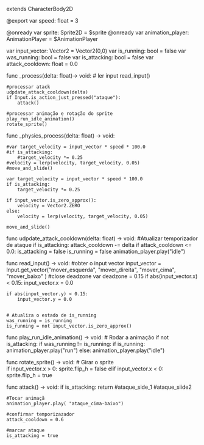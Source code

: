 extends CharacterBody2D

@export var speed: float = 3

@onready var sprite: Sprite2D = $sprite
@onready var animation_player: AnimationPlayer = $AnimationPlayer
 
var input_vector: Vector2 = Vector2(0,0)
var is_running: bool = false 
var was_running: bool = false 
var is_attacking: bool = false
var attack_cooldown: float = 0.0

func _process(delta: float)-> void:
	# ler input 
	read_input()
	
	#processar atack
	udpdate_attack_cooldown(delta)
	if Input.is_action_just_pressed("ataque"):
		attack()
			
	#processar animação e rotação do sprite
	play_run_idle_animation()
	rotate_sprite()	
		
func _physics_process(delta: float) -> void:

	#var target_velocity = input_vector * speed * 100.0
	#if is_attacking:
		#target_velocity *= 0.25
	#velocity = lerp(velocity, target_velocity, 0.05)
	#move_and_slide()
	
	var target_velocity = input_vector * speed * 100.0
	if is_attacking:
		target_velocity *= 0.25

	if input_vector.is_zero_approx():
		velocity = Vector2.ZERO
	else:
		velocity = lerp(velocity, target_velocity, 0.05)

	move_and_slide()

func udpdate_attack_cooldown(delta: float) -> void:
	#Atualizar temporizador de ataque 
	if is_attacking:
		attack_cooldown -= delta
		if attack_cooldown <= 0.0:
			is_attacking = false
			is_running = false
			animation_player.play("idle")
	
func read_input() -> void:
	#obter o input vector 
	input_vector = Input.get_vector("mover_esquerda", "mover_direita", "mover_cima", "mover_baixo" )
		#close deadzone
	var deadzone = 0.15
	if abs(input_vector.x) < 0.15:
		input_vector.x = 0.0
		
	if abs(input_vector.y) < 0.15:
		input_vector.y = 0.0	
		
		
	# Atualiza o estado de is_running
	was_running = is_running 
	is_running = not input_vector.is_zero_approx()	
		
func play_run_idle_animation() -> void:
	# Rodar a animação
	if not is_attacking:
		if was_running != is_running:
			if is_running:
				animation_player.play("run")
			else:
				animation_player.play("idle")		
			
func rotate_sprite() -> void:
		# Girar o sprite 	
	if input_vector.x > 0:
		sprite.flip_h = false
	elif input_vector.x < 0:		
		sprite.flip_h = true			
	
func attack() -> void:
	if is_attacking:
		return
	#ataque_side_1 
	#ataque_siide2
	
	#Tocar animaçã
	animation_player.play( "ataque_cima-baixo")
	
	#confirmar temporizazador 		
	attack_cooldown = 0.6
	
	#marcar ataque
	is_attacking = true	
			
			

